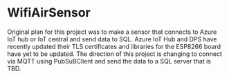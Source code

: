 # WifiAirSensor

Original plan for this project was to make a sensor that connects to Azure IoT hub or IoT central and send data to SQL.
Azure IoT Hub and DPS have recently updated their TLS certificates and libraries for the ESP8266 board have yet to be updated.
The direction of this project is changing to connect via MQTT using PubSuBClient and send the data to a SQL server that is TBD.
